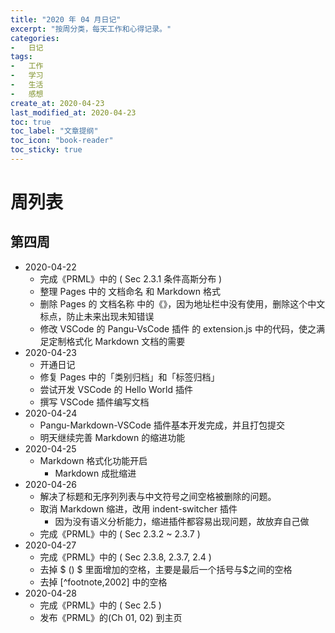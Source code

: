 ```yaml
---
title: "2020 年 04 月日记"
excerpt: "按周分类，每天工作和心得记录。"
categories:
-   日记
tags:
-   工作
-   学习
-   生活
-   感想
create_at: 2020-04-23
last_modified_at: 2020-04-23
toc: true
toc_label: "文章提纲"
toc_icon: "book-reader"
toc_sticky: true
---
```


# 周列表

## 第四周

-   2020-04-22
    -   完成《PRML》中的 ( Sec 2.3.1 条件高斯分布 )
    -   整理 Pages 中的 文档命名 和 Markdown 格式
    -   删除 Pages 的 文档名称 中的《》，因为地址栏中没有使用，删除这个中文标点，防止未来出现未知错误
    -   修改 VSCode 的 Pangu-VsCode 插件 的 extension.js 中的代码，使之满足定制格式化 Markdown 文档的需要
-   2020-04-23
    -   开通日记
    -   修复 Pages 中的「类别归档」和「标签归档」
    -   尝试开发 VSCode 的 Hello World 插件
    -   撰写 VSCode 插件编写文档
-   2020-04-24
    -   Pangu-Markdown-VSCode 插件基本开发完成，并且打包提交
    -   明天继续完善 Markdown 的缩进功能
-   2020-04-25
    -   Markdown 格式化功能开启
        -   Markdown 成批缩进
-   2020-04-26
    -   解决了标题和无序列列表与中文符号之间空格被删除的问题。
    -   取消 Markdown 缩进，改用 indent-switcher 插件
        -   因为没有语义分析能力，缩进插件都容易出现问题，故放弃自己做
    -   完成《PRML》中的 ( Sec 2.3.2 ~ 2.3.7 )
-   2020-04-27
    -   完成《PRML》中的 ( Sec 2.3.8, 2.3.7, 2.4 )
    -   去掉 $ () $ 里面增加的空格，主要是最后一个括号与$之间的空格
    -   去掉 [^footnote,2002] 中的空格
-   2020-04-28
    -   完成《PRML》中的 ( Sec 2.5 )
    -   发布《PRML》的(Ch 01, 02) 到主页
